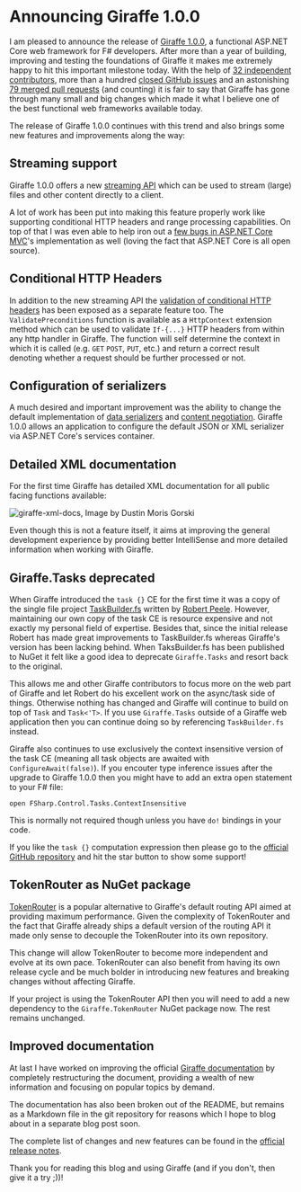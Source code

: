 ﻿<!--
	Tags: giraffe aspnet-core fsharp dotnet-core web
-->

# Announcing Giraffe 1.0.0

I am pleased to announce the release of [Giraffe 1.0.0](https://github.com/giraffe-fsharp/Giraffe/releases/tag/v1.0.0), a functional ASP.NET Core web framework for F# developers. After more than a year of building, improving and testing the foundations of Giraffe it makes me extremely happy to hit this important milestone today. With the help of [32 independent contributors](https://github.com/giraffe-fsharp/Giraffe/graphs/contributors), more than a hundred [closed GitHub issues](https://github.com/giraffe-fsharp/Giraffe/issues?q=is%3Aissue+is%3Aclosed) and an astonishing [79 merged pull requests](https://github.com/giraffe-fsharp/Giraffe/pulls?utf8=%E2%9C%93&q=is%3Apr+is%3Aclosed+is%3Amerged) (and counting) it is fair to say that Giraffe has gone through many small and big changes which made it what I believe one of the best functional web frameworks available today.

The release of Giraffe 1.0.0 continues with this trend and also brings some new features and improvements along the way:

## Streaming support

Giraffe 1.0.0 offers a new [streaming API](https://github.com/giraffe-fsharp/Giraffe/blob/master/DOCUMENTATION.md#streaming) which can be used to stream (large) files and other content directly to a client.

A lot of work has been put into making this feature properly work like supporting conditional HTTP headers and range processing capabilities. On top of that I was even able to help iron out a [few bugs in ASP.NET Core MVC](https://github.com/aspnet/Mvc/issues/7208)'s implementation as well (loving the fact that ASP.NET Core is all open source).

## Conditional HTTP Headers

In addition to the new streaming API the [validation of conditional HTTP headers](https://github.com/giraffe-fsharp/Giraffe/blob/master/DOCUMENTATION.md#conditional-requests) has been exposed as a separate feature too. The `ValidatePreconditions` function is available as a `HttpContext` extension method which can be used to validate `If-{...}` HTTP headers from within any http handler in Giraffe. The function will self determine the context in which it is called (e.g. `GET` `POST`, `PUT`, etc.) and return a correct result denoting whether a request should be further processed or not.

## Configuration of serializers

A much desired and important improvement was the ability to change the default implementation of [data serializers](https://github.com/giraffe-fsharp/Giraffe/blob/master/DOCUMENTATION.md#serialization) and [content negotiation](https://github.com/giraffe-fsharp/Giraffe/blob/master/DOCUMENTATION.md#content-negotiation). Giraffe 1.0.0 allows an application to configure the default JSON or XML serializer via ASP.NET Core's services container.

## Detailed XML documentation

For the first time Giraffe has detailed XML documentation for all public facing functions available:

<img src="https://storage.googleapis.com/dustedcodes/images/blog-posts/2018-02-09/40125759872_9550519cbe_o.png" alt="giraffe-xml-docs, Image by Dustin Moris Gorski">

Even though this is not a feature itself, it aims at improving the general development experience by providing better IntelliSense and more detailed information when working with Giraffe.

## Giraffe.Tasks deprecated

When Giraffe introduced the `task {}` CE for the first time it was a copy of the single file project [TaskBuilder.fs](https://github.com/rspeele/TaskBuilder.fs) written by [Robert Peele](https://github.com/rspeele). However, maintaining our own copy of the task CE is resource expensive and not exactly my personal field of expertise. Besides that, since the initial release Robert has made great improvements to TaskBuilder.fs whereas Giraffe's version has been lacking behind. When TaksBuilder.fs has been published to NuGet it felt like a good idea to deprecate `Giraffe.Tasks` and resort back to the original.

This allows me and other Giraffe contributors to focus more on the web part of Giraffe and let Robert do his excellent work on the async/task side of things. Otherwise nothing has changed and Giraffe will continue to build on top of `Task` and `Task<'T>`. If you use `Giraffe.Tasks` outside of a Giraffe web application then you can continue doing so by referencing `TaskBuilder.fs` instead.

Giraffe also continues to use exclusively the context insensitive version of the task CE (meaning all task objects are awaited with `ConfigureAwait(false)`). If you encouter type inference issues after the upgrade to Giraffe 1.0.0 then you might have to add an extra open statement to your F# file:

<pre><code>open FSharp.Control.Tasks.ContextInsensitive</code></pre>

This is normally not required though unless you have <code>do!</code> bindings in your code.

If you like the `task {}` computation expression then please go to the [official GitHub repository](https://github.com/rspeele/TaskBuilder.fs) and hit the star button to show some support!

## TokenRouter as NuGet package

[TokenRouter](https://github.com/giraffe-fsharp/Giraffe.TokenRouter) is a popular alternative to Giraffe's default routing API aimed at providing maximum performance. Given the complexity of TokenRouter and the fact that Giraffe already ships a default version of the routing API it made only sense to decouple the TokenRouter into its own repository.

This change will allow TokenRouter to become more independent and evolve at its own pace. TokenRouter can also benefit from having its own release cycle and be much bolder in introducing new features and breaking changes without affecting Giraffe.

If your project is using the TokenRouter API then you will need to add a new dependency to the `Giraffe.TokenRouter` NuGet package now. The rest remains unchanged.

## Improved documentation

At last I have worked on improving the official [Giraffe documentation](https://github.com/giraffe-fsharp/Giraffe/blob/master/DOCUMENTATION.md) by completely restructuring the document, providing a wealth of new information and focusing on popular topics by demand.

The documentation has also been broken out of the README, but remains as a Markdown file in the git repository for reasons which I hope to blog about in a separate blog post soon.

The complete list of changes and new features can be found in the [official release notes](https://github.com/giraffe-fsharp/Giraffe/releases/tag/v1.0.0).

Thank you for reading this blog and using Giraffe (and if you don't, then give it a try ;))!
